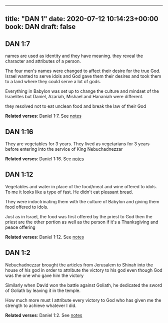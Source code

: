 
---
title: "DAN 1"
date: 2020-07-12 10:14:23+00:00
book: DAN
draft: false
---

## DAN 1:7

names are used as identity and they have meaning. they reveal the character and attributes of a person.

The four men's names were changed to affect their desire for the true God. Israel wanted to serve idols and God gave them their desires and took them to a land where they could serve a lot of gods.

Everything in Babylon was set up to change the culture and mindset of the Israelites but Daniel, Azariah, Mishael and Hananiah were different.

they resolved not to eat unclean food and break the law of their God

**Related verses**: Daniel 1:7. See [notes](https://my.bible.com/notes/3471984990127645516)


## DAN 1:16

They are vegetables for 3 years. They lived as vegetarians for 3 years before entering into the service of King Nebuchadnezzar

**Related verses**: Daniel 1:16. See [notes](https://my.bible.com/notes/3616175413992874065)


## DAN 1:12

Vegetables and water in place of the food/meat and wine offered to idols. To me it looks like a type of fast. He didn't eat pleasant bread.

They were indoctrinating them with the culture of Babylon and giving them food offered to idols.

Just as in Israel, the food was first offered by the priest to God then the priest are the other portion as well as the person if it's a Thanksgiving and peace offering

**Related verses**: Daniel 1:12. See [notes](https://my.bible.com/notes/3616174100815011913)


## DAN 1:2

Nebuchadnezzar brought the articles from Jerusalem to Shinah into the house of his god in order to attribute the victory to his god even though God was the one who gave him the victory

Similarly when David won the battle against Goliath, he dedicated the sword of Goliath by leaving it in the temple.

How much more must I attribute every victory to God who has given me the strength to achieve whatever I did.

**Related verses**: Daniel 1:2. See [notes](https://my.bible.com/notes/3616166253817487363)

